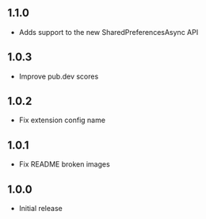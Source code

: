 ## 1.1.0

* Adds support to the new SharedPreferencesAsync API

## 1.0.3

* Improve pub.dev scores

## 1.0.2

* Fix extension config name

## 1.0.1

* Fix README broken images

## 1.0.0

* Initial release

